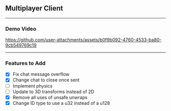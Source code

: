 ## Multiplayer Client
___
### Demo Video

https://github.com/user-attachments/assets/b0f9b092-4760-4533-ba80-9cb549769c19

___
### Features to Add
- [x] Fix chat message overflow
- [x] Change chat to close once sent
- [ ] Implement physics
- [ ] Update to 3D transforms instead of 2D
- [x] Remove all uses of unsafe unwraps
- [x] Change ID type to use a u32 instead of a u128